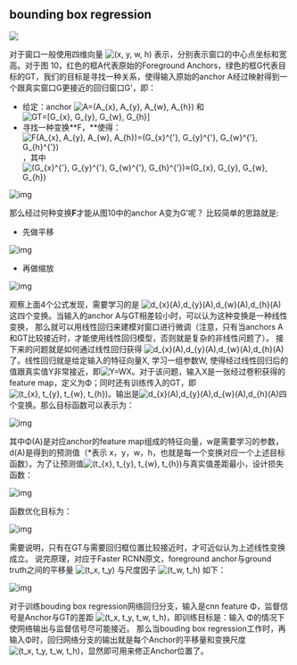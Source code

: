 ## bounding box regression

![](https://pic3.zhimg.com/80/v2-93021a3c03d66456150efa1da95416d3_hd.jpg)

对于窗口一般使用四维向量 ![(x, y, w, h)](https://www.zhihu.com/equation?tex=%28x%2C+y%2C+w%2C+h%29) 表示，分别表示窗口的中心点坐标和宽高。对于图 10，红色的框A代表原始的Foreground Anchors，绿色的框G代表目标的GT，我们的目标是寻找一种关系，使得输入原始的anchor A经过映射得到一个跟真实窗口G更接近的回归窗口G'，即：

- 给定：anchor ![A=(A_{x}, A_{y}, A_{w}, A_{h})](https://www.zhihu.com/equation?tex=A%3D%28A_%7Bx%7D%2C+A_%7By%7D%2C+A_%7Bw%7D%2C+A_%7Bh%7D%29) 和 ![GT=[G_{x}, G_{y}, G_{w}, G_{h}]](https://www.zhihu.com/equation?tex=GT%3D%5BG_%7Bx%7D%2C+G_%7By%7D%2C+G_%7Bw%7D%2C+G_%7Bh%7D%5D)
- 寻找一种变换**F，**使得：![F(A_{x}, A_{y}, A_{w}, A_{h})=(G_{x}^{'}, G_{y}^{'}, G_{w}^{'}, G_{h}^{'})](https://www.zhihu.com/equation?tex=F%28A_%7Bx%7D%2C+A_%7By%7D%2C+A_%7Bw%7D%2C+A_%7Bh%7D%29%3D%28G_%7Bx%7D%5E%7B%27%7D%2C+G_%7By%7D%5E%7B%27%7D%2C+G_%7Bw%7D%5E%7B%27%7D%2C+G_%7Bh%7D%5E%7B%27%7D%29)，其中![(G_{x}^{'}, G_{y}^{'}, G_{w}^{'}, G_{h}^{'})≈(G_{x}, G_{y}, G_{w}, G_{h})](https://www.zhihu.com/equation?tex=%28G_%7Bx%7D%5E%7B%27%7D%2C+G_%7By%7D%5E%7B%27%7D%2C+G_%7Bw%7D%5E%7B%27%7D%2C+G_%7Bh%7D%5E%7B%27%7D%29%E2%89%88%28G_%7Bx%7D%2C+G_%7By%7D%2C+G_%7Bw%7D%2C+G_%7Bh%7D%29)

![img](https://pic1.zhimg.com/80/v2-ea7e6e48662bfa68ec73bdf32f36bb85_hd.jpg)

那么经过何种变换**F**才能从图10中的anchor A变为G'呢？ 比较简单的思路就是:

- 先做平移

![img](https://pic1.zhimg.com/80/v2-a9380736b49a548736b35d182ffd44ab_hd.jpg)

- 再做缩放

![img](https://pic1.zhimg.com/80/v2-c4d9c89c3fb1baa90631f662f906626f_hd.jpg)

观察上面4个公式发现，需要学习的是 ![d_{x}(A),d_{y}(A),d_{w}(A),d_{h}(A)](https://www.zhihu.com/equation?tex=d_%7Bx%7D%28A%29%2Cd_%7By%7D%28A%29%2Cd_%7Bw%7D%28A%29%2Cd_%7Bh%7D%28A%29) 这四个变换。当输入的anchor A与GT相差较小时，可以认为这种变换是一种线性变换， 那么就可以用线性回归来建模对窗口进行微调（注意，只有当anchors A和GT比较接近时，才能使用线性回归模型，否则就是复杂的非线性问题了）。
接下来的问题就是如何通过线性回归获得 ![d_{x}(A),d_{y}(A),d_{w}(A),d_{h}(A)](https://www.zhihu.com/equation?tex=d_%7Bx%7D%28A%29%2Cd_%7By%7D%28A%29%2Cd_%7Bw%7D%28A%29%2Cd_%7Bh%7D%28A%29) 了。线性回归就是给定输入的特征向量X, 学习一组参数W, 使得经过线性回归后的值跟真实值Y非常接近，即![Y=WX](https://www.zhihu.com/equation?tex=Y%3DWX)。对于该问题，输入X是一张经过卷积获得的feature map，定义为Φ；同时还有训练传入的GT，即![(t_{x}, t_{y}, t_{w}, t_{h})](https://www.zhihu.com/equation?tex=%28t_%7Bx%7D%2C+t_%7By%7D%2C+t_%7Bw%7D%2C+t_%7Bh%7D%29)。输出是![d_{x}(A),d_{y}(A),d_{w}(A),d_{h}(A)](https://www.zhihu.com/equation?tex=d_%7Bx%7D%28A%29%2Cd_%7By%7D%28A%29%2Cd_%7Bw%7D%28A%29%2Cd_%7Bh%7D%28A%29)四个变换。那么目标函数可以表示为：

![img](https://pic4.zhimg.com/80/v2-0dad3f869b9c1760c7188efd0b6f81f1_hd.jpg)

其中Φ(A)是对应anchor的feature map组成的特征向量，w是需要学习的参数，d(A)是得到的预测值（*表示 x，y，w，h，也就是每一个变换对应一个上述目标函数）。为了让预测值![(t_{x}, t_{y}, t_{w}, t_{h})](https://www.zhihu.com/equation?tex=%28t_%7Bx%7D%2C+t_%7By%7D%2C+t_%7Bw%7D%2C+t_%7Bh%7D%29)与真实值差距最小，设计损失函数：

![img](https://pic4.zhimg.com/80/v2-c898fc9738b82afa2729a5a5f61ac893_hd.jpg)

函数优化目标为：

![img](https://pic1.zhimg.com/80/v2-1e67089e47548f8a383a221f184dea04_hd.jpg)

需要说明，只有在GT与需要回归框位置比较接近时，才可近似认为上述线性变换成立。
说完原理，对应于Faster RCNN原文，foreground anchor与ground truth之间的平移量 ![(t_x, t_y)](https://www.zhihu.com/equation?tex=%28t_x%2C+t_y%29) 与尺度因子 ![(t_w, t_h)](https://www.zhihu.com/equation?tex=%28t_w%2C+t_h%29) 如下：

![img](https://pic4.zhimg.com/80/v2-18fdc24fc392a80e456b77b9a7f69c71_hd.jpg)

对于训练bouding box regression网络回归分支，输入是cnn feature Φ，监督信号是Anchor与GT的差距 ![(t_x, t_y, t_w, t_h)](https://www.zhihu.com/equation?tex=%28t_x%2C+t_y%2C+t_w%2C+t_h%29)，即训练目标是：输入 Φ的情况下使网络输出与监督信号尽可能接近。
那么当bouding box regression工作时，再输入Φ时，回归网络分支的输出就是每个Anchor的平移量和变换尺度 ![(t_x, t_y, t_w, t_h)](https://www.zhihu.com/equation?tex=%28t_x%2C+t_y%2C+t_w%2C+t_h%29)，显然即可用来修正Anchor位置了。